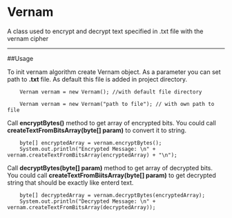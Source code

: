 # Vernam
 A class used to encrypt and decrypt text specified in .txt file with the vernam cipher

---

##Usage

To init vernam algorithm create Vernam object. As a parameter you can set path to **.txt** file. As default this file is added in project directory.

        Vernam vernam = new Vernam(); //with default file directory
        
        Vernam vernam = new Vernam("path to file"); // with own path to file  
        
Call **encryptBytes()** method to get array of encrypted bits. You could call **createTextFromBitsArray(byte[] param)** to convert it to string.

        byte[] encryptedArray = vernam.encryptBytes();
        System.out.println("Encrypted Message: \n" + vernam.createTextFromBitsArray(encryptedArray) + "\n");

Call **decryptBytes(byte[] param)** method to get array of decrypted bits. You could call **createTextFromBiitsArray(byte[] param)** to get decrypted string that should be exactly like enterd  text.

        byte[] decryptedArray = vernam.decryptBytes(encryptedArray);
        System.out.println("Decrypted Message: \n" + vernam.createTextFromBitsArray(decryptedArray));